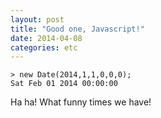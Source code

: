 ```yaml
---
layout: post
title: "Good one, Javascript!"
date: 2014-04-08
categories: etc
---
```


    > new Date(2014,1,1,0,0,0);
    Sat Feb 01 2014 00:00:00

Ha ha! What funny times we have!
